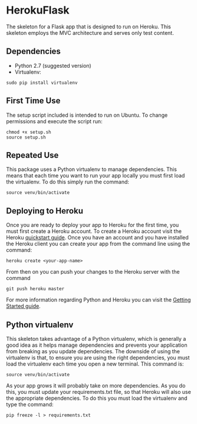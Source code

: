 HerokuFlask
===========
The skeleton for a Flask app that is designed to run on Heroku. This skeleton employs the MVC architecture and serves only test content.

Dependencies
--------------
- Python 2.7 (suggested version)
- Virtualenv:
```
sudo pip install virtualenv
```

First Time Use
---------------
The setup script included is intended to run on Ubuntu. To change permissions and execute the script run:
```
chmod +x setup.sh
source setup.sh
```

Repeated Use
--------------
This package uses a Python virtualenv to manage dependencies. This means that each time you want to run your app locally you must first load the virtualenv. To do this simply run the command:
```
source venv/bin/activate
```

Deploying to Heroku
------------------
Once you are ready to deploy your app to Heroku for the first time, you must first create a Heroku account. To create a Heroku account visit the Heroku [quickstart guide](https://devcenter.heroku.com/articles/quickstart). Once you have an account and you have installed the Heroku client you can create your app from the command line using the command:
```
heroku create <your-app-name>
```
From then on you can push your changes to the Heroku server with the command
```
git push heroku master
```

For more information regarding Python and Heroku you can visit the [Getting Started guide](https://devcenter.heroku.com/articles/getting-started-with-python).

Python virtualenv
---------------
This skeleton takes advantage of a Python virtualenv, which is generally a good idea as it helps manage dependencies and prevents your application from breaking as you update dependencies. The downside of using the virtualenv is that, to ensure you are using the right dependencies, you must load the virtualenv each time you open a new terminal. This command is:
```
source venv/bin/activate
```

As your app grows it will probably take on more dependencies. As you do this, you must update your requirements.txt file, so that Heroku will also use the appropriate dependencies. To do this you must load the virtualenv and type the command:
```
pip freeze -l > requirements.txt
```
